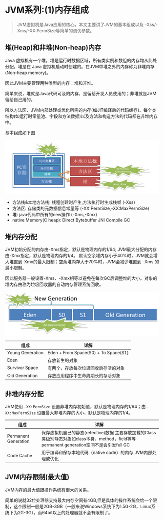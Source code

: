 # JVM系列:(1)内存组成

> JVM虚拟机是Java应用的核心，本文主要讲了JVM的基本组成以及 -Xss/-Xms/-XX:PermSize等简单的调优参数。

## 堆(Heap)和非堆(Non-heap)内存

Java 虚拟机有一个堆，堆是运行时数据区域，所有类实例和数组的内存均从此处分配。堆是在 Java 虚拟机启动时创建的。在JVM中堆之外的内存称为非堆内存(Non-heap memory)。

因此JVM主要管理两种类型的内存：堆和非堆。

简单来说，堆就是Java代码可及的内存，是留给开发人员使用的；非堆就是JVM留给自己用的。

所以方法区、JVM内部处理或优化所需的内存(如JIT编译后的代码缓存)、每个类结构(如运行时常量池、字段和方法数据)以及方法和构造方法的代码都在非堆内存中。

基本组成如下图

![img](imgs/jvm10.jpg)

- 方法栈&本地方法栈: 线程创建时产生,方法执行时生成栈帧 (-Xss)
- 方法区: 存储类的元数据信息常量等 (-XX:PermSize,-XX:MaxPermSize)
- 堆: java代码中所有的new操作 (-Xms,-Xmx)
- native Memory(C heap): Direct Bytebuffer JNI Compile GC

## 堆内存分配

JVM初始分配的内存由-Xms指定，默认是物理内存的1/64; JVM最大分配的内存由-Xmx指定，默认是物理内存的1/4。
默认空余堆内存小于40%时，JVM就会增大堆直到-Xmx的最大限制；空余堆内存大于70%时，JVM会减少堆直到 -Xms 的最小限制。

因此服务器一般设置-Xms、-Xmx相等以避免在每次GC后调整堆的大小。对象的堆内存由称为垃圾回收器的自动内存管理系统回收。

 ![img](imgs/jvm11.png)

| 组成             | 详解                                 |
| ---------------- | ------------------------------------ |
| Young Generation | Eden + From Space(S0) + To Space(S1) |
| Eden             | 存放新生的对象                       |
| Survivor Space   | 有两个，存放每次垃圾回收后存活的对象 |
| Old Generation   | 存放应用程序中生命周期长的存活对象   |

## 非堆内存分配

JVM使用 `-XX:PermSize` 设置非堆内存初始值，默认是物理内存的1/64；由 `-XX:MaxPermSize` 设置最大非堆内存的大小，默认是物理内存的1/4。

| 组成                 | 详解                                                         |
| -------------------- | ------------------------------------------------------------ |
| Permanent Generation | 保存虚拟机自己的静态(refective)数据 主要存放加载的Class类级别静态对象如class本身，method，field等等 permanent generation空间不足会引发full GC |
| Code Cache           | 用于编译和保存本地代码（native code）的内存 JVM内部处理或优化 |

##  JVM内存限制(最大值)

JVM内存的最大值跟操作系统有很大的关系。

简单的说就32位处理器支持最大内存空间有4GB,但是具体的操作系统会给一个限制，这个限制一般是2GB-3GB（一般来说Windows系统下为1.5G-2G，Linux系统下为2G-3G），而64bit以上的处理器就不会有限制了。
